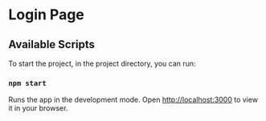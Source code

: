 # Login Page

## Available Scripts

To start the project, in the project directory, you can run:

### `npm start`

Runs the app in the development mode.
Open [http://localhost:3000](http://localhost:3000) to view it in your browser.

